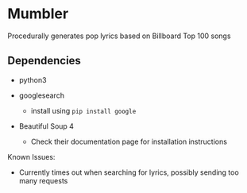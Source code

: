 # Mumbler

Procedurally generates pop lyrics based on Billboard Top 100 songs

## Dependencies

- python3

- googlesearch
  - install using `pip install google`

- Beautiful Soup 4
  - Check their documentation page for installation instructions

Known Issues:

- Currently times out when searching for lyrics, possibly sending too many requests

